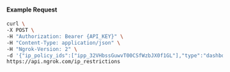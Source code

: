 <!-- Code generated for API Clients. DO NOT EDIT. -->

#### Example Request

```bash
curl \
-X POST \
-H "Authorization: Bearer {API_KEY}" \
-H "Content-Type: application/json" \
-H "Ngrok-Version: 2" \
-d '{"ip_policy_ids":["ipp_32VHbssGuwvT00CSfWzbJX0f1GL"],"type":"dashboard"}' \
https://api.ngrok.com/ip_restrictions
```
